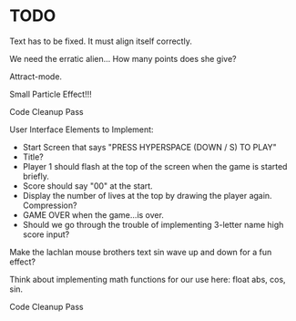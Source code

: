 TODO
=======================================================================================================

Text has to be fixed. It must align itself correctly.

We need the erratic alien... How many points does she give?

Attract-mode.

Small Particle Effect!!!

Code Cleanup Pass

User Interface Elements to Implement:
* Start Screen that says "PRESS HYPERSPACE (DOWN / S) TO PLAY"
* Title?
* Player 1 should flash at the top of the screen when the game is started briefly.
* Score should say "00" at the start.
* Display the number of lives at the top by drawing the player again. Compression?
* GAME OVER when the game...is over.
* Should we go through the trouble of implementing 3-letter name high score input?

Make the lachlan mouse brothers text sin wave up and down for a fun effect?

Think about implementing math functions for our use here: float abs, cos, sin.

Code Cleanup Pass